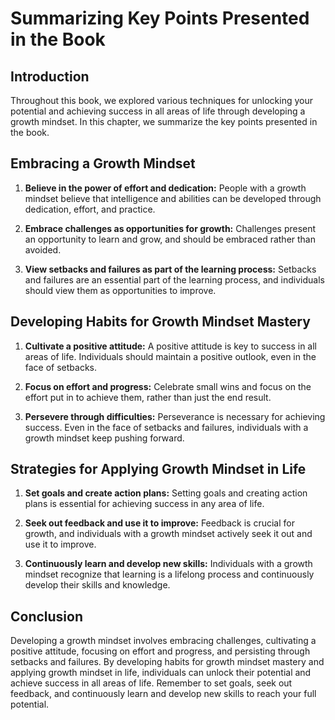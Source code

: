 Summarizing Key Points Presented in the Book
====================================================================

Introduction
------------

Throughout this book, we explored various techniques for unlocking your potential and achieving success in all areas of life through developing a growth mindset. In this chapter, we summarize the key points presented in the book.

Embracing a Growth Mindset
--------------------------

1. **Believe in the power of effort and dedication:** People with a growth mindset believe that intelligence and abilities can be developed through dedication, effort, and practice.

2. **Embrace challenges as opportunities for growth:** Challenges present an opportunity to learn and grow, and should be embraced rather than avoided.

3. **View setbacks and failures as part of the learning process:** Setbacks and failures are an essential part of the learning process, and individuals should view them as opportunities to improve.

Developing Habits for Growth Mindset Mastery
--------------------------------------------

1. **Cultivate a positive attitude:** A positive attitude is key to success in all areas of life. Individuals should maintain a positive outlook, even in the face of setbacks.

2. **Focus on effort and progress:** Celebrate small wins and focus on the effort put in to achieve them, rather than just the end result.

3. **Persevere through difficulties:** Perseverance is necessary for achieving success. Even in the face of setbacks and failures, individuals with a growth mindset keep pushing forward.

Strategies for Applying Growth Mindset in Life
----------------------------------------------

1. **Set goals and create action plans:** Setting goals and creating action plans is essential for achieving success in any area of life.

2. **Seek out feedback and use it to improve:** Feedback is crucial for growth, and individuals with a growth mindset actively seek it out and use it to improve.

3. **Continuously learn and develop new skills:** Individuals with a growth mindset recognize that learning is a lifelong process and continuously develop their skills and knowledge.

Conclusion
----------

Developing a growth mindset involves embracing challenges, cultivating a positive attitude, focusing on effort and progress, and persisting through setbacks and failures. By developing habits for growth mindset mastery and applying growth mindset in life, individuals can unlock their potential and achieve success in all areas of life. Remember to set goals, seek out feedback, and continuously learn and develop new skills to reach your full potential.
